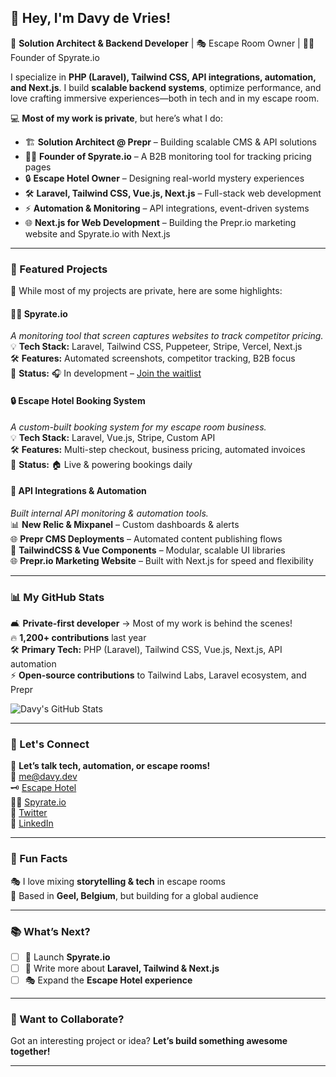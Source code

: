 ## **👋 Hey, I'm Davy de Vries!**  
🚀 **Solution Architect & Backend Developer** | 🎭 Escape Room Owner | 🏴‍☠️ Founder of Spyrate.io  

I specialize in **PHP (Laravel), Tailwind CSS, API integrations, automation, and Next.js**. I build **scalable backend systems**, optimize performance, and love crafting immersive experiences—both in tech and in my escape room.  

💻 **Most of my work is private**, but here’s what I do:  
- 🏗 **Solution Architect @ Prepr** – Building scalable CMS & API solutions  
- 🕵️‍♂️ **Founder of Spyrate.io** – A B2B monitoring tool for tracking pricing pages  
- 🔒 **Escape Hotel Owner** – Designing real-world mystery experiences  
- 🛠 **Laravel, Tailwind CSS, Vue.js, Next.js** – Full-stack web development  
- ⚡ **Automation & Monitoring** – API integrations, event-driven systems  
- 🌐 **Next.js for Web Development** – Building the Prepr.io marketing website and Spyrate.io with Next.js  

---

### **📌 Featured Projects**
🚨 While most of my projects are private, here are some highlights:  

#### **🕵️‍♂️ Spyrate.io**  
_A monitoring tool that screen captures websites to track competitor pricing._  
💡 **Tech Stack:** Laravel, Tailwind CSS, Puppeteer, Stripe, Vercel, Next.js  
🛠 **Features:** Automated screenshots, competitor tracking, B2B focus  
🚧 **Status:** 🎧 In development – [Join the waitlist](https://spyrate.io/)  

#### **🔒 Escape Hotel Booking System**  
_A custom-built booking system for my escape room business._  
💡 **Tech Stack:** Laravel, Vue.js, Stripe, Custom API  
🛠 **Features:** Multi-step checkout, business pricing, automated invoices  
📅 **Status:** 🏠 Live & powering bookings daily  

#### **📰 API Integrations & Automation**  
_Built internal API monitoring & automation tools._  
📊 **New Relic & Mixpanel** – Custom dashboards & alerts  
🌐 **Prepr CMS Deployments** – Automated content publishing flows  
🔄 **TailwindCSS & Vue Components** – Modular, scalable UI libraries  
🌐 **Prepr.io Marketing Website** – Built with Next.js for speed and flexibility  

---

### **📊 My GitHub Stats**
🛋 **Private-first developer** → Most of my work is behind the scenes!  
🔥 **1,200+ contributions** last year  
🛠 **Primary Tech:** PHP (Laravel), Tailwind CSS, Vue.js, Next.js, API automation  
⚡ **Open-source contributions** to Tailwind Labs, Laravel ecosystem, and Prepr  

![Davy's GitHub Stats](https://github-readme-stats.vercel.app/api?username=DavydeVries&show_icons=true&theme=transparent)  

---

### **💼 Let's Connect**
💬 **Let’s talk tech, automation, or escape rooms!**  
📧 [me@davy.dev](mailto:me@davy.dev)  
🗝️ [Escape Hotel](https://escapehotel.be)  
🏴‍☠️ [Spyrate.io](https://spyrate.io)  
🐥 [Twitter](https://twitter.com/DavyDeVries)  
💼 [LinkedIn](http://linkedin.com/in/davy-de-vries/)  

---

### **🚀 Fun Facts**
🎭 I love mixing **storytelling & tech** in escape rooms  
📍 Based in **Geel, Belgium**, but building for a global audience  

---

### **📚 What’s Next?**
- [ ] 🚀 Launch **Spyrate.io**  
- [ ] 📖 Write more about **Laravel, Tailwind & Next.js**  
- [ ] 🎭 Expand the **Escape Hotel experience**  

---

### **📢 Want to Collaborate?**  
Got an interesting project or idea? **Let’s build something awesome together!**  

---
